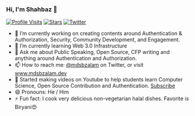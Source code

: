 ### Hi, I'm **Shahbaz** 👋

[![Profile Visits](https://komarev.com/ghpvc/?username=shahbaz17)](https://mdsbzalam.dev)
[![Stars](https://img.shields.io/github/stars/shahbaz17)](https://mdsbzalam.dev)
[![Twitter](https://img.shields.io/twitter/follow/mdsbzalam)](https://twitter.com/mdsbzalam)


- 🔭 I’m currently working on creating contents around Authentication & Authorization, Security, Community Development, and Engagement.
- 🌱 I’m currently learning Web 3.0 Infrastructure
- 💬 Ask me about Public Speaking, Open Source, CFP writing and anything around Authentication and Authorization.
- 📫 How to reach me: [@mdsbzalam](https://www.twitter.com/mdsbzalam) on Twitter, or visit www.mdsbzalam.dev
- 🎥 Started making videos on Youtube to help students learn Computer Science, Open Source Contribution and Authentication. [Subscribe](https://bit.ly/mdsbzalam-yt)
- 😄 Pronouns: He / Him
- ⚡ Fun fact: I cook very delicious non-vegetarian halal dishes. Favorite is Biryani😍

<!--
**shahbaz17/shahbaz17** is a ✨ _special_ ✨ repository because its `README.md` (this file) appears on your GitHub profile.
-->
